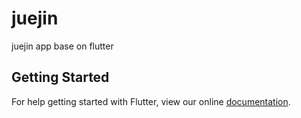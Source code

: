 # juejin

juejin app base on flutter

## Getting Started

For help getting started with Flutter, view our online
[documentation](https://flutter.io/).

